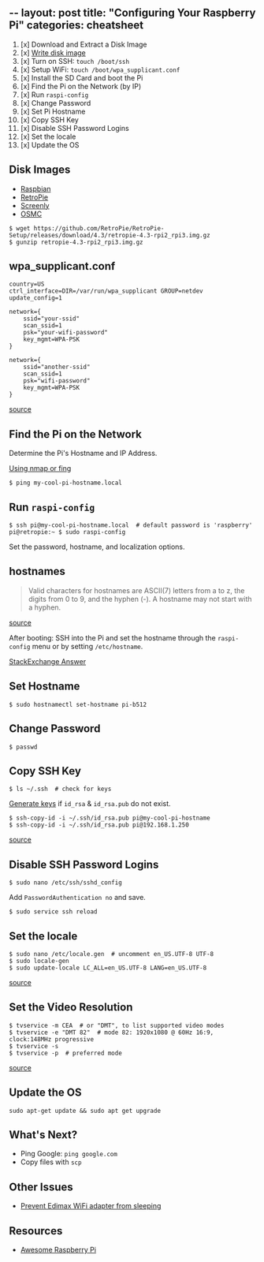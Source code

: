 --
layout: post
title: "Configuring Your Raspberry Pi"
categories: cheatsheet
---

1. [x] Download and Extract a Disk Image
1. [x] [Write disk image](https://elinux.org/RPi_Easy_SD_Card_Setup#Create_your_own)
1. [x] Turn on SSH: `touch /boot/ssh`
1. [x] Setup WiFi: `touch /boot/wpa_supplicant.conf`
1. [x] Install the SD Card and boot the Pi
1. [x] Find the Pi on the Network (by IP)
1. [x] Run `raspi-config`
1. [x] Change Password
1. [x] Set Pi Hostname
1. [x] Copy SSH Key
1. [x] Disable SSH Password Logins
1. [x] Set the locale
1. [x] Update the OS

## Disk Images

* [Raspbian](https://www.raspberrypi.org/downloads/raspbian/)
* [RetroPie](https://retropie.org.uk/download/)
* [Screenly](https://www.screenly.io/ose/)
* [OSMC](https://osmc.tv/download/)

```
$ wget https://github.com/RetroPie/RetroPie-Setup/releases/download/4.3/retropie-4.3-rpi2_rpi3.img.gz
$ gunzip retropie-4.3-rpi2_rpi3.img.gz
```

## wpa_supplicant.conf

```
country=US
ctrl_interface=DIR=/var/run/wpa_supplicant GROUP=netdev
update_config=1

network={
    ssid="your-ssid"
    scan_ssid=1
    psk="your-wifi-password"
    key_mgmt=WPA-PSK
}

network={
    ssid="another-ssid"
    scan_ssid=1
    psk="wifi-password"
    key_mgmt=WPA-PSK
}
```

[source](https://raspberrypi.stackexchange.com/a/57023)

## Find the Pi on the Network

Determine the Pi's Hostname and IP Address.

[Using nmap or fing](/finding-devices-on-your-local-network.html)

```
$ ping my-cool-pi-hostname.local
```

## Run `raspi-config`

```
$ ssh pi@my-cool-pi-hostname.local  # default password is 'raspberry'
pi@retropie:~ $ sudo raspi-config
```

Set the password, hostname, and localization options.

## hostnames

> Valid characters for hostnames are ASCII(7) letters from a to z, the digits
> from 0 to 9, and the hyphen (-).  A hostname may not start with a hyphen.

[source](http://man7.org/linux/man-pages/man7/hostname.7.html)


After booting: SSH into the Pi and set the hostname through the `raspi-config` menu or by setting `/etc/hostname`.

[StackExchange Answer](https://raspberrypi.stackexchange.com/a/44963)

## Set Hostname

```
$ sudo hostnamectl set-hostname pi-b512
```

## Change Password

```
$ passwd
```


## Copy SSH Key

```
$ ls ~/.ssh  # check for keys
```

[Generate keys](https://help.github.com/articles/generating-a-new-ssh-key-and-adding-it-to-the-ssh-agent/)
if `id_rsa` & `id_rsa.pub` do not exist.


```
$ ssh-copy-id -i ~/.ssh/id_rsa.pub pi@my-cool-pi-hostname
$ ssh-copy-id -i ~/.ssh/id_rsa.pub pi@192.168.1.250
```

[source](https://www.raspberrypi.org/documentation/configuration/security.md)


## Disable SSH Password Logins

```
$ sudo nano /etc/ssh/sshd_config
```

Add `PasswordAuthentication no` and save.

```
$ sudo service ssh reload
```

## Set the locale

```
$ sudo nano /etc/locale.gen  # uncomment en_US.UTF-8 UTF-8
$ sudo locale-gen
$ sudo update-locale LC_ALL=en_US.UTF-8 LANG=en_US.UTF-8
```

[source](https://askubuntu.com/a/505424)

## Set the Video Resolution

```
$ tvservice -m CEA  # or "DMT", to list supported video modes
$ tvservice -e "DMT 82"  # mode 82: 1920x1080 @ 60Hz 16:9, clock:148MHz progressive
$ tvservice -s
$ tvservice -p  # preferred mode
```

[source](https://www.raspberrypi.org/forums/viewtopic.php?t=25933)

## Update the OS

```
sudo apt-get update && sudo apt get upgrade
```

## What's Next?

* Ping Google: `ping google.com`
* Copy files with `scp`


## Other Issues

* [Prevent Edimax WiFi adapter from sleeping](https://www.raspberrypi.org/forums/viewtopic.php?t=61665#p458761)

## Resources

* [Awesome Raspberry Pi](https://github.com/thibmaek/awesome-raspberry-pi)
